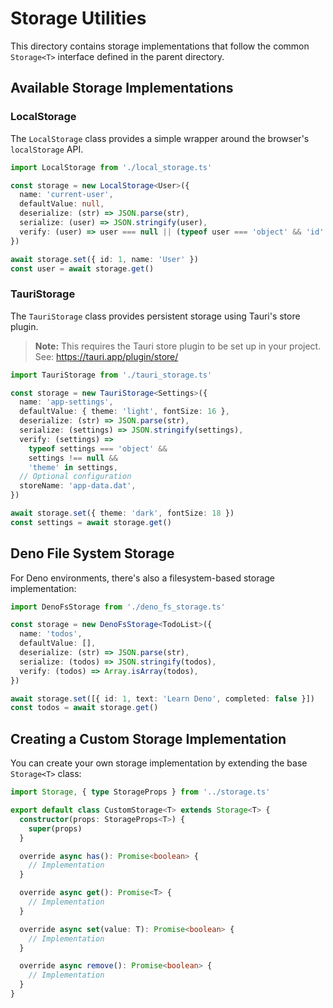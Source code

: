 # Storage Utilities

This directory contains storage implementations that follow the common `Storage<T>` interface defined in the parent directory.

## Available Storage Implementations

### LocalStorage

The `LocalStorage` class provides a simple wrapper around the browser's `localStorage` API.

```ts
import LocalStorage from './local_storage.ts'

const storage = new LocalStorage<User>({
  name: 'current-user',
  defaultValue: null,
  deserialize: (str) => JSON.parse(str),
  serialize: (user) => JSON.stringify(user),
  verify: (user) => user === null || (typeof user === 'object' && 'id' in user),
})

await storage.set({ id: 1, name: 'User' })
const user = await storage.get()
```

### TauriStorage

The `TauriStorage` class provides persistent storage using Tauri's store plugin.

> **Note:** This requires the Tauri store plugin to be set up in your project.
> See: https://tauri.app/plugin/store/

```ts
import TauriStorage from './tauri_storage.ts'

const storage = new TauriStorage<Settings>({
  name: 'app-settings',
  defaultValue: { theme: 'light', fontSize: 16 },
  deserialize: (str) => JSON.parse(str),
  serialize: (settings) => JSON.stringify(settings),
  verify: (settings) =>
    typeof settings === 'object' &&
    settings !== null &&
    'theme' in settings,
  // Optional configuration
  storeName: 'app-data.dat',
})

await storage.set({ theme: 'dark', fontSize: 18 })
const settings = await storage.get()
```

## Deno File System Storage

For Deno environments, there's also a filesystem-based storage implementation:

```ts
import DenoFsStorage from './deno_fs_storage.ts'

const storage = new DenoFsStorage<TodoList>({
  name: 'todos',
  defaultValue: [],
  deserialize: (str) => JSON.parse(str),
  serialize: (todos) => JSON.stringify(todos),
  verify: (todos) => Array.isArray(todos),
})

await storage.set([{ id: 1, text: 'Learn Deno', completed: false }])
const todos = await storage.get()
```

## Creating a Custom Storage Implementation

You can create your own storage implementation by extending the base `Storage<T>` class:

```ts
import Storage, { type StorageProps } from '../storage.ts'

export default class CustomStorage<T> extends Storage<T> {
  constructor(props: StorageProps<T>) {
    super(props)
  }

  override async has(): Promise<boolean> {
    // Implementation
  }

  override async get(): Promise<T> {
    // Implementation
  }

  override async set(value: T): Promise<boolean> {
    // Implementation
  }

  override async remove(): Promise<boolean> {
    // Implementation
  }
}
```
